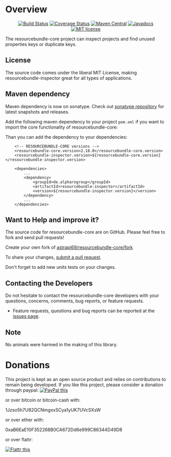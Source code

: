 # Overview

<div align="center">

[![Build Status](https://travis-ci.org/astrapi69/resourcebundle-core.svg?branch=master)](https://travis-ci.org/astrapi69/resourcebundle-core)
[![Coverage Status](https://coveralls.io/repos/github/astrapi69/resourcebundle-core/badge.svg?branch=develop)](https://coveralls.io/github/astrapi69/resourcebundle-core?branch=develop)
[![Maven Central](https://maven-badges.herokuapp.com/maven-central/de.alpharogroup/resourcebundle-core/badge.svg)](https://maven-badges.herokuapp.com/maven-central/de.alpharogroup/resourcebundle-core)
[![Javadocs](http://www.javadoc.io/badge/de.alpharogroup/resourcebundle-inspector.svg)](http://www.javadoc.io/doc/de.alpharogroup/resourcebundle-inspector)
[![MIT license](http://img.shields.io/badge/license-MIT-brightgreen.svg?style=flat)](http://opensource.org/licenses/MIT)

</div>

The resourcebundle-core project can inspect projects and find unused properties keys or duplicate keys.
		
## License

The source code comes under the liberal MIT License, making resourcebundle-inspector great for all types of applications.

## Maven dependency

Maven dependency is now on sonatype.
Check out [sonatype repository](https://oss.sonatype.org/#nexus-search;quick~resourcebundle-inspector) for latest snapshots and releases.

Add the following maven dependency to your project `pom.xml` if you want to import the core functionality of resourcebundle-core:

Than you can add the dependency to your dependencies:

		<!-- RESOURCEBUNDLE-CORE versions -->
		<resourcebundle-core.version>2.18.0</resourcebundle-core.version>
		<resourcebundle-inspector.version>${resourcebundle-core.version}</resourcebundle-inspector.version>

		<dependencies>
			...
			<dependency>
				<groupId>de.alpharogroup</groupId>
				<artifactId>resourcebundle-inspector</artifactId>
				<version>${resourcebundle-inspector.version}</version>
			</dependency>
			...
		</dependencies>


## Want to Help and improve it? ###

The source code for resourcebundle-core are on GitHub. Please feel free to fork and send pull requests!

Create your own fork of [astrapi69/resourcebundle-core/fork](https://github.com/astrapi69/resourcebundle-core/fork)

To share your changes, [submit a pull request](https://github.com/astrapi69/resourcebundle-core/pull/new/develop).

Don't forget to add new units tests on your changes.

## Contacting the Developers

Do not hesitate to contact the resourcebundle-core developers with your questions, concerns, comments, bug reports, or feature requests.
- Feature requests, questions and bug reports can be reported at the [issues page](https://github.com/astrapi69/resourcebundle-core/issues).

## Note

No animals were harmed in the making of this library.

# Donations

This project is kept as an open source product and relies on contributions to remain being developed. 
If you like this project, please consider a donation through paypal: <a href="https://www.paypal.com/cgi-bin/webscr?cmd=_donations&business=GUGLK2W5PX29G&lc=GB&item_name=Open%2dsource%20developer&no_note=0&cn=Notice&no_shipping=1&currency_code=EUR&bn=PP%2dDonationsBF%3abtn_donateCC_LG%2egif%3aNonHostedGuest" target="_blank">
<img src="https://www.paypalobjects.com/en_US/GB/i/btn/btn_donateCC_LG.gif" alt="PayPal this" title="PayPal – The safer, easier way to pay online!" border="0" />
</a>

or over bitcoin or bitcoin-cash with:

1Jzso5h7U82QCNmgxxSCya1yUK7UVcSXsW

or over ether with:

0xaB6EaE10F352268B0CA672Dd6e999C86344D49D8

or over flattr:
  
<a href="http://flattr.com/thing/4180911/astrapi69resourcebundle-inspector-on-GitHub" target="_blank">
<img src="http://api.flattr.com/button/flattr-badge-large.png" alt="Flattr this" title="Flattr this" border="0" />
</a>

